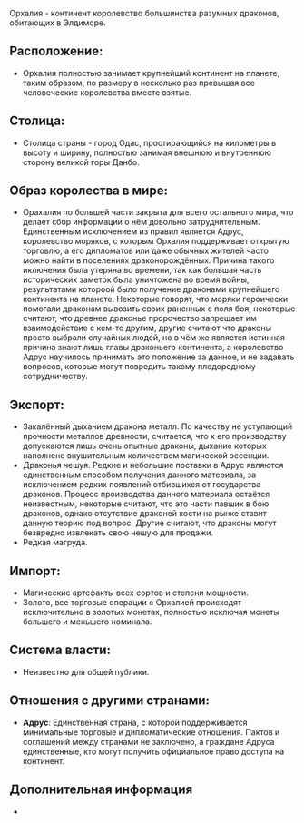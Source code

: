 Орхалия - континент королевство большинства разумных драконов, обитающих в Элдиморе.
## Расположение: 

- Орхалия полностью занимает крупнейший континент на планете, таким образом, по размеру в несколько раз превышая все человеческие королевства вместе взятые.

## Столица:    

- Столица страны - город Одас, простирающийся на километры в высоту и ширину, полностью занимая внешнюю и внутреннюю сторону великой горы Данбо.   

## Образ королества в мире:

- Орахалия по большей части закрыта для всего остального мира, что делает сбор информации о нём довольно затруднительным. Единственным исключением из правил является Адрус, королевство моряков, c которым Орхалия поддерживает открытую торговлю, а его дипломатов или даже обычных жителей часто можно найти в поселениях драконорождённых. Причина такого иключения была утеряна во времени, так как большая часть исторических заметок была уничтожена во время войны, результатами котороой было получение драконами крупнейшего континента на планете. Некоторые говорят, что моряки героически помогали драконам вывозить своих раненных с поля боя, некоторые считают, что древнее драконье пророчество запрещает им взаимодействие с кем-то другим, другие считают что драконы просто выбрали случайных людей, но в чём же является истинная причина знают лишь главы драконьего континента, а королевство Адрус научилось принимать это положение за данное, и не задавать вопросов, которые могут повредить такому плодородному сотрудничеству.      

## Экспорт:

- Закалённый дыханием дракона металл. По качеству не уступающий прочности металлов древности, считается, что к его производству допускаются лишь очень опытные драконы, дыхание которых наполнено внушительным количеством магической эссенции.
- Драконья чешуя. Редкие и небольшие поставки в Адрус являются единственным способом получения данного материала, за исключением редких появлений отбившихся от государства драконов. Процесс производства данного материала остаётся неизвестным, некоторые считают, что это части павших в бою драконов, однако отсутствие драконей кости на рынке ставит данную теорию под вопрос. Другие считают, что драконы могут безвредно извлекать свою чешую для продажи. 
- Редкая магруда.
## Импорт:

- Магические артефакты всех сортов и степени мощности.
- Золото, все торговые операции с Орхалией происходят исключительно в золотых монетах, полностью исключая монеты большего и меньшего номинала.

## Система власти:

- Неизвестно для общей публики.

## Отношения с другими странами: 
- **Адрус**: Единственная страна, с которой поддерживается минимальные торговые и дипломатические отношения. Пактов и соглашений между странами не заключено, а граждане Адруса единственные, кто могут получить официальное право доступа на континент.  

## Дополнительная информация

-
